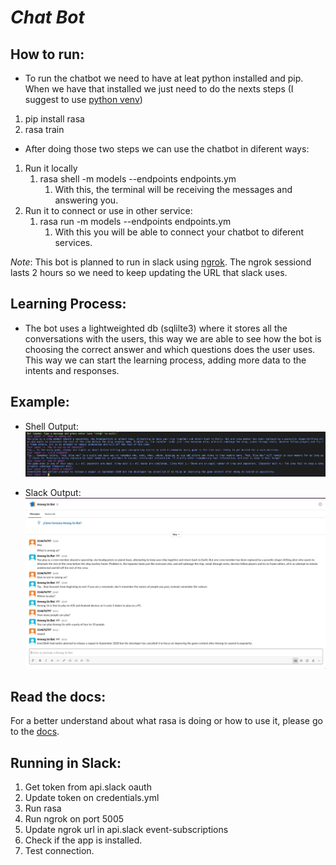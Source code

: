 # *Chat Bot*

## How to run: 
* To run the chatbot we need to have at leat python installed and pip. When we have that installed we just need to do the nexts steps (I suggest to use [python venv](https://docs.python.org/3/library/venv.html))
1. pip install rasa 
1. rasa train 

* After doing those two steps we can use the chatbot in diferent ways: 
1. Run it locally 
    1. rasa shell -m models --endpoints endpoints.ym 
        1. With this, the terminal will be receiving the messages and answering you. 
1. Run it to connect or use in other service: 
    1. rasa run -m models --endpoints endpoints.ym  
        1. With this you will be able to connect your chatbot to diferent services. 

*Note*: This bot is planned to run in slack using [ngrok](https://ngrok.com/docs). The ngrok sessiond lasts 2 hours so we need to keep updating the URL that slack uses. 

## Learning Process: 
* The bot uses a lightweighted db (sqlilte3) where it stores all the conversations with the users, this way we are able to see how the bot is choosing the correct answer and which questions does the user uses. This way we can start the learning process, adding more data to the intents and responses. 

## Example: 
* Shell Output: ![Shell](https://github.com/Macmaad/rasa-bot/blob/master/img/Screen%20Shot%202021-01-13%20at%2020.36.00.png)

* Slack Output: ![Slack](https://github.com/Macmaad/rasa-bot/blob/master/img/Screen%20Shot%202021-01-13%20at%2020.36.18.png)

## Read the docs: 

For a better understand about what rasa is doing or how to use it, please go to the [docs](https://rasa.com/docs/rasa/).

## Running in Slack: 
1. Get token from api.slack oauth
1. Update token on credentials.yml 
1. Run rasa 
1. Run ngrok on port 5005
1. Update ngrok url in api.slack event-subscriptions
1. Check if the app is installed. 
1. Test connection. 